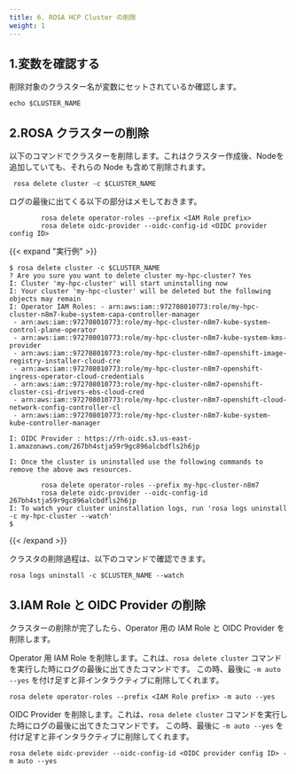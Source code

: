 ```yaml
---
title: 6. ROSA HCP Cluster の削除
weight: 1
---
```


## 1.変数を確認する

削除対象のクラスター名が変数にセットされているか確認します。

```tpl
echo $CLUSTER_NAME
```

## 2.ROSA クラスターの削除

以下のコマンドでクラスターを削除します。これはクラスター作成後、Nodeを追加していても、それらの Node も含めて削除されます。

```tpl
 rosa delete cluster -c $CLUSTER_NAME
```

ログの最後に出てくる以下の部分はメモしておきます。
```tpl
        rosa delete operator-roles --prefix <IAM Role prefix>
        rosa delete oidc-provider --oidc-config-id <OIDC provider config ID>
```


{{< expand "実行例" >}}
```tpl
$ rosa delete cluster -c $CLUSTER_NAME
? Are you sure you want to delete cluster my-hpc-cluster? Yes
I: Cluster 'my-hpc-cluster' will start uninstalling now
I: Your cluster 'my-hpc-cluster' will be deleted but the following objects may remain
I: Operator IAM Roles: - arn:aws:iam::972708010773:role/my-hpc-cluster-n8m7-kube-system-capa-controller-manager
 - arn:aws:iam::972708010773:role/my-hpc-cluster-n8m7-kube-system-control-plane-operator
 - arn:aws:iam::972708010773:role/my-hpc-cluster-n8m7-kube-system-kms-provider
 - arn:aws:iam::972708010773:role/my-hpc-cluster-n8m7-openshift-image-registry-installer-cloud-cre
 - arn:aws:iam::972708010773:role/my-hpc-cluster-n8m7-openshift-ingress-operator-cloud-credentials
 - arn:aws:iam::972708010773:role/my-hpc-cluster-n8m7-openshift-cluster-csi-drivers-ebs-cloud-cred
 - arn:aws:iam::972708010773:role/my-hpc-cluster-n8m7-openshift-cloud-network-config-controller-cl
 - arn:aws:iam::972708010773:role/my-hpc-cluster-n8m7-kube-system-kube-controller-manager

I: OIDC Provider : https://rh-oidc.s3.us-east-1.amazonaws.com/267bh4stja59r9gc896alcbdfls2h6jp

I: Once the cluster is uninstalled use the following commands to remove the above aws resources.

        rosa delete operator-roles --prefix my-hpc-cluster-n8m7
        rosa delete oidc-provider --oidc-config-id 267bh4stja59r9gc896alcbdfls2h6jp
I: To watch your cluster uninstallation logs, run 'rosa logs uninstall -c my-hpc-cluster --watch'
$
```
{{< /expand >}}

クラスタの削除過程は、以下のコマンドで確認できます。

```tpl
rosa logs uninstall -c $CLUSTER_NAME --watch
```

## 3.IAM Role と OIDC Provider の削除

クラスターの削除が完了したら、Operator 用の IAM Role と OIDC Provider を削除します。

Operator 用 IAM Role を削除します。これは、`rosa delete cluster` コマンドを実行した時にログの最後に出てきたコマンドです。
この時、最後に `-m auto --yes` を付け足すと非インタラクティブに削除してくれます。

```tpl
rosa delete operator-roles --prefix <IAM Role prefix> -m auto --yes
```

OIDC Provider を削除します。これは、`rosa delete cluster` コマンドを実行した時にログの最後に出てきたコマンドです。
この時、最後に `-m auto --yes` を付け足すと非インタラクティブに削除してくれます。

```tpl
rosa delete oidc-provider --oidc-config-id <OIDC provider config ID> -m auto --yes
```

